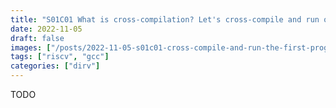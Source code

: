 ```yaml
---
title: "S01C01 What is cross-compilation? Let's cross-compile and run our first program"
date: 2022-11-05
draft: false
images: ["/posts/2022-11-05-s01c01-cross-compile-and-run-the-first-program/images/hello-world.png"]
tags: ["riscv", "gcc"]
categories: ["dirv"]
---
```


TODO